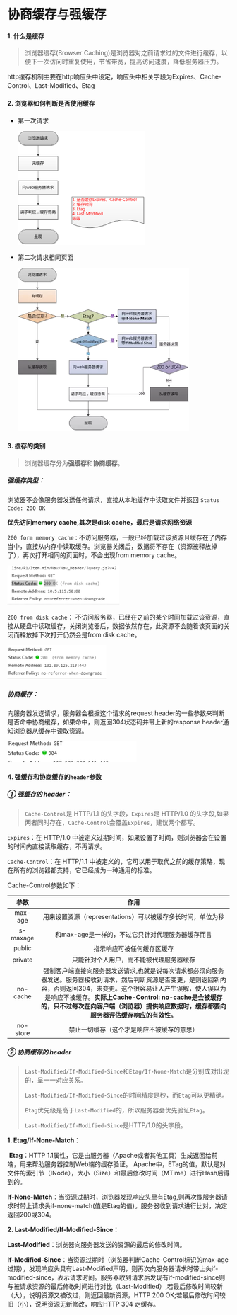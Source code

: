 # 协商缓存与强缓存

#### 1. 什么是缓存

> 浏览器缓存(Browser Caching)是浏览器对之前请求过的文件进行缓存，以便下一次访问时重复使用，节省带宽，提高访问速度，降低服务器压力。

http缓存机制主要在http响应头中设定，响应头中相关字段为Expires、Cache-Control、Last-Modified、Etag

#### 2. 浏览器如何判断是否使用缓存

- 第一次请求

  <img src="..\pics\网页初次请求.png" alt="初次请求" style="zoom:70%;" />

- 第二次请求相同页面

  <img src="..\pics\请求相同页面.png" alt="请求相同页面" style="zoom:70%;" />

#### 3. 缓存的类别

>浏览器缓存分为**强缓存**和**协商缓存**。

##### 强缓存类型：

浏览器不会像服务器发送任何请求，直接从本地缓存中读取文件并返回 `Status Code: 200 OK`

**优先访问memory cache,其次是disk cache，最后是请求网络资源**

`200 form memory cache` : 不访问服务器，一般已经加载过该资源且缓存在了内存当中，直接从内存中读取缓存。浏览器关闭后，数据将不存在（资源被释放掉了），再次打开相同的页面时，不会出现from memory cache。

<img src="..\pics\200disk.webp" alt="200 from disk cache" style="zoom:80%;" />

`200 from disk cache`： 不访问服务器，已经在之前的某个时间加载过该资源，直接从硬盘中读取缓存，关闭浏览器后，数据依然存在，此资源不会随着该页面的关闭而释放掉下次打开仍然会是from disk cache。

<img src="..\pics\200memory.webp" alt="200 from memory cache" style="zoom:80%;" />



##### 协商缓存：
向服务器发送请求，服务器会根据这个请求的request header的一些参数来判断是否命中协商缓存，如果命中，则返回304状态码并带上新的response header通知浏览器从缓存中读取资源。

  ![304](..\pics\304.webp)

#### 4. 强缓存和协商缓存的`header`参数

##### ① 强缓存的 header：

  > `Cache-Control`是 HTTP/1.1 的头字段，`Expires`是 HTTP/1.0 的头字段,如果两者同时存在，`Cache-Control`会覆盖`Expires`，建议两个都写。

  `Expires`：在 HTTP/1.0 中被定义过期时间，如果设置了时间，则浏览器会在设置的时间内直接读取缓存，不再请求。

  `Cache-Control`：在 HTTP/1.1 中被定义的，它可以用于取代之前的缓存策略，现在所有的浏览器都支持，它已经成为一种通用的标准。

  Cache-Control参数如下：

|   参数   |                             作用                             |
| :------: | :----------------------------------------------------------: |
| max-age  | 用来设置资源（representations）可以被缓存多长时间，单位为秒  |
| s-maxage |      和max-age是一样的，不过它只针对代理服务器缓存而言       |
|  public  |                  指示响应可被任何缓存区缓存                  |
| private  |           只能针对个人用户，而不能被代理服务器缓存           |
| no-cache | 强制客户端直接向服务器发送请求,也就是说每次请求都必须向服务器发送。服务器接收到请求，然后判断资源是否变更，是则返回新内容，否则返回304，未变更。这个很容易让人产生误解，使人误以为是响应不被缓存。**实际上Cache-Control:  no-cache是会被缓存的，只不过每次在向客户端（浏览器）提供响应数据时，缓存都要向服务器评估缓存响应的有效性。** |
| no-store |          禁止一切缓存（这个才是响应不被缓存的意思）          |

##### ② 协商缓存的 header

  > `Last-Modified/If-Modified-Since`和`Etag/If-None-Match`是分别成对出现的，呈一一对应关系。
  >
  > `Last-Modified/If-Modified-Since`的时间精度是秒，而`Etag`可以更精确。
  >
  > `Etag`优先级是高于`Last-Modified`的，所以服务器会优先验证`Etag`。
  >
  > `Last-Modified/If-Modified-Since`是HTTP/1.0的头字段。

**1. Etag/If-None-Match**：

​	**Etag**：HTTP 1.1属性，它是由服务器（Apache或者其他工具）生成返回给前端，用来帮助服务器控制Web端的缓存验证。 Apache中，ETag的值，默认是对文件的索引节（INode），大小（Size）和最后修改时间（MTime）进行Hash后得到的。

​	**If-None-Match**：当资源过期时，浏览器发现响应头里有Etag,则再次像服务器请求时带上请求头if-none-match(值是Etag的值)。服务器收到请求进行比对，决定返回200或304。



**2. Last-Modified/If-Modified-Since**：

​	**Last-Modified**：浏览器向服务器发送的资源的最后的修改时间。

​	**If-Modified-Since**：当资源过期时（浏览器判断Cache-Control标识的max-age过期），发现响应头具有Last-Modified声明，则再次向服务器请求时带上头if-modified-since，表示请求时间。服务器收到请求后发现有if-modified-since则与被请求资源的最后修改时间进行对比（Last-Modified）,若最后修改时间较新（大），说明资源又被改过，则返回最新资源，HTTP 200 OK;若最后修改时间较旧（小），说明资源无新修改，响应HTTP 304 走缓存。

